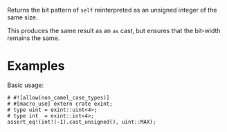 Returns the bit pattern of `self` reinterpreted as an unsigned integer of the same size.

This produces the same result as an `as` cast, but ensures that the bit-width
remains the same.

# Examples

Basic usage:

```
# #![allow(non_camel_case_types)]
# #[macro_use] extern crate exint;
# type uint = exint::uint<4>;
# type int  = exint::int<4>;
assert_eq!(int!(-1).cast_unsigned(), uint::MAX);
```
